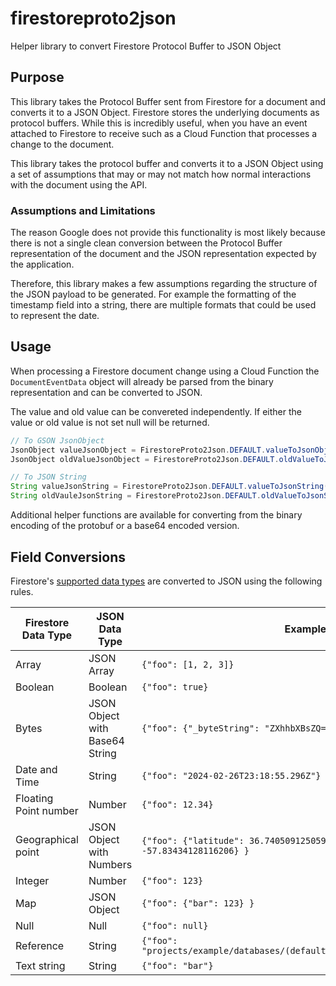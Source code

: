 # firestoreproto2json

Helper library to convert Firestore Protocol Buffer to JSON Object

## Purpose

This library takes the Protocol Buffer sent from Firestore for a document and converts it to a JSON Object. Firestore stores the underlying documents as protocol buffers. While this is incredibly useful, when you have an event attached to Firestore to receive such as a Cloud Function that processes a change to the document.

This library takes the protocol buffer and converts it to a JSON Object using a set of assumptions that may or may not match how normal interactions with the document using the API.

### Assumptions and Limitations

The reason Google does not provide this functionality is most likely because there is not a single clean conversion between the Protocol Buffer representation of the document and the JSON representation expected by the application.

Therefore, this library makes a few assumptions regarding the structure of the JSON payload to be generated. For example the formatting of the timestamp field into a string, there are multiple formats that could be used to represent the date.

## Usage

When processing a Firestore document change using a Cloud Function the `DocumentEventData` object will already be parsed from the binary representation and can be converted to JSON.

The value and old value can be convereted independently. If either the value or old value is not set null will be returned.

```java
// To GSON JsonObject
JsonObject valueJsonObject = FirestoreProto2Json.DEFAULT.valueToJsonObject(documentEventData);
JsonObject oldValueJsonObject = FirestoreProto2Json.DEFAULT.oldValueToJsonObject(documentEventData);

// To JSON String
String valueJsonString = FirestoreProto2Json.DEFAULT.valueToJsonString(documentEventData);
String oldVauleJsonString = FirestoreProto2Json.DEFAULT.oldValueToJsonString(documentEventData);
```

Additional helper functions are available for converting from the binary encoding of the protobuf or a base64 encoded version.

## Field Conversions

Firestore's [supported data types](https://cloud.google.com/firestore/docs/concepts/data-types) are converted to JSON using the following rules.

| Firestore Data Type   | JSON Data Type                 | Example                                                                     |
| --------------------- | ------------------------------ | --------------------------------------------------------------------------- |
| Array                 | JSON Array                     | `{"foo": [1, 2, 3]}`                                                        |
| Boolean               | Boolean                        | `{"foo": true}`                                                             |
| Bytes                 | JSON Object with Base64 String | `{"foo": {"_byteString": "ZXhhbXBsZQ=="} }`                                 |
| Date and Time         | String                         | `{"foo": "2024-02-26T23:18:55.296Z"}`                                       |
| Floating Point number | Number                         | `{"foo": 12.34}`                                                            |
| Geographical point    | JSON Object with Numbers       | `{"foo": {"latitude": 36.74050912505929,"longitude": -57.83434128116206} }` |
| Integer               | Number                         | `{"foo": 123}`                                                              |
| Map                   | JSON Object                    | `{"foo": {"bar": 123} }`                                                    |
| Null                  | Null                           | `{"foo": null}`                                                             |
| Reference             | String                         | `{"foo": "projects/example/databases/(default)/documents/example/record"}`  |
| Text string           | String                         | `{"foo": "bar"}`                                                            |
